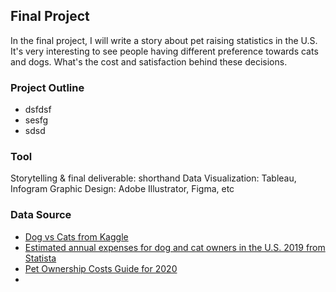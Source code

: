 ## Final Project
In the final project, I will write a story about pet raising statistics in the U.S. It's very interesting to see people having different preference towards cats and dogs.
What's the cost and satisfaction behind these decisions. 
### Project Outline
* dsfdsf
* sesfg
* sdsd

### Tool
Storytelling & final deliverable: shorthand
Data Visualization: Tableau, Infogram
Graphic Design: Adobe Illustrator, Figma, etc

### Data Source
* [Dog vs Cats from Kaggle](https://www.kaggle.com/c/dogs-vs-cats)
* [Estimated annual expenses for dog and cat owners in the U.S. 2019 from Statista](https://www.statista.com/statistics/250851/basic-annual-expenses-for-dog-and-cat-owners-in-the-us/)
* [Pet Ownership Costs Guide for 2020](https://www.thesimpledollar.com/save-money/pet-cost-calculator/)
* 


